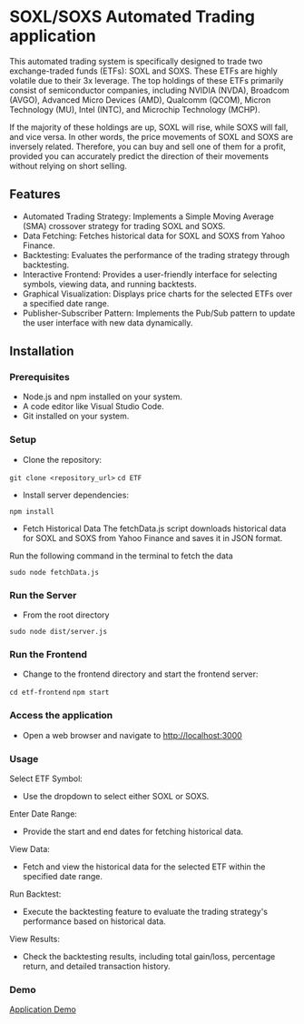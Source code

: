 # SOXL/SOXS Automated Trading application

This automated trading system is specifically designed to trade two exchange-traded funds (ETFs): SOXL and SOXS. These ETFs are highly volatile due to their 3x leverage. The top holdings of these ETFs primarily consist of semiconductor companies, including NVIDIA (NVDA), Broadcom (AVGO), Advanced Micro Devices (AMD), Qualcomm (QCOM), Micron Technology (MU), Intel (INTC), and Microchip Technology (MCHP).

If the majority of these holdings are up, SOXL will rise, while SOXS will fall, and vice versa. In other words, the price movements of SOXL and SOXS are inversely related. Therefore, you can buy and sell one of them for a profit, provided you can accurately predict the direction of their movements without relying on short selling.

## Features

- Automated Trading Strategy: Implements a Simple Moving Average (SMA) crossover strategy for trading SOXL and SOXS.
- Data Fetching: Fetches historical data for SOXL and SOXS from Yahoo Finance.
- Backtesting: Evaluates the performance of the trading strategy through backtesting.
- Interactive Frontend: Provides a user-friendly interface for selecting symbols, viewing data, and running backtests.
- Graphical Visualization: Displays price charts for the selected ETFs over a specified date range.
- Publisher-Subscriber Pattern: Implements the Pub/Sub pattern to update the user interface with new data dynamically.

## Installation

### Prerequisites

- Node.js and npm installed on your system.
- A code editor like Visual Studio Code.
- Git installed on your system.

### Setup

- Clone the repository:

`git clone <repository_url>`
`cd ETF`

- Install server dependencies:

`npm install`

- Fetch Historical Data
The fetchData.js script downloads historical data for SOXL and SOXS from Yahoo Finance and saves it in JSON format.

Run the following command in the terminal to fetch the data

`sudo node fetchData.js`

### Run the Server

- From the root directory

`sudo node dist/server.js`

### Run the Frontend

- Change to the frontend directory and start the frontend server:

`cd etf-frontend`
`npm start`

### Access the application

- Open a web browser and navigate to <http://localhost:3000>

### Usage

 Select ETF Symbol:

- Use the dropdown to select either SOXL or SOXS.

 Enter Date Range:

- Provide the start and end dates for fetching historical data.

 View Data:

- Fetch and view the historical data for the selected ETF within the specified date range.

 Run Backtest:

- Execute the backtesting feature to evaluate the trading strategy's performance based on historical data.

 View Results:

- Check the backtesting results, including total gain/loss, percentage return, and detailed transaction history.

### Demo

[Application Demo](https://www.loom.com/share/ef116ccd1b5440e78bd01551af0e83ab?sid=d608e38d-9b75-4845-bbce-71d4c2b98cf5)
